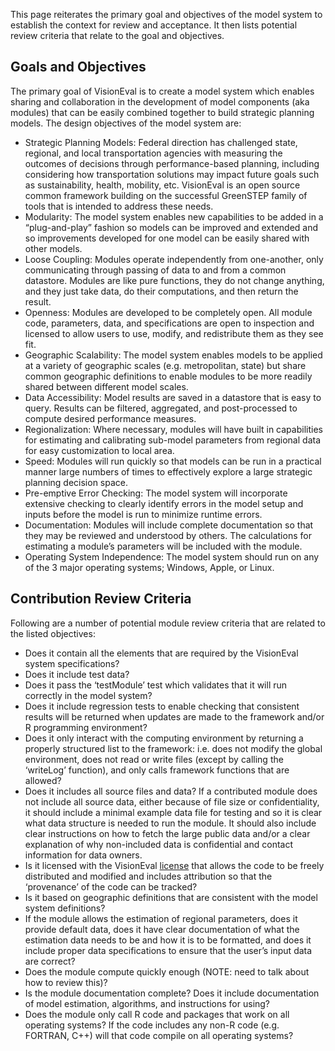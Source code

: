This page reiterates the primary goal and objectives of the model system to establish the context for review and acceptance. It then lists potential review criteria that relate to the goal and objectives.

## Goals and Objectives
The primary goal of VisionEval is to create a model system which enables sharing and collaboration in the development of model components (aka modules) that can be easily combined together to build strategic planning models. The design objectives of the model system are:
  - Strategic Planning Models: Federal direction has challenged state, regional, and local transportation agencies with measuring the outcomes of decisions through performance-based planning, including considering how transportation solutions may impact future goals such as sustainability, health, mobility, etc. VisionEval is an open source common framework building on the successful GreenSTEP family of tools that is intended to address these needs.
  - Modularity: The model system enables new capabilities to be added in a “plug-and-play” fashion so models can be improved and extended and so improvements developed for one model can be easily shared with other models.
  - Loose Coupling: Modules operate independently from one-another, only communicating through passing of data to and from a common datastore. Modules are like pure functions, they do not change anything, and they just take data, do their computations, and then return the result.
  - Openness: Modules are developed to be completely open. All module code, parameters, data, and specifications are open to inspection and licensed to allow users to use, modify, and redistribute them as they see fit.
  - Geographic Scalability: The model system enables models to be applied at a variety of geographic scales (e.g. metropolitan, state) but share common geographic definitions to enable modules to be more readily shared between different model scales.
  - Data Accessibility: Model results are saved in a datastore that is easy to query. Results can be filtered, aggregated, and post-processed to compute desired performance measures.
  - Regionalization: Where necessary, modules will have built in capabilities for estimating and calibrating sub-model parameters from regional data for easy customization to local area.
  - Speed: Modules will run quickly so that models can be run in a practical manner large numbers of times to effectively explore a large strategic planning decision space.
  - Pre-emptive Error Checking: The model system will incorporate extensive checking to clearly identify errors in the model setup and inputs before the model is run to minimize runtime errors.
  - Documentation: Modules will include complete documentation so that they may be reviewed and understood by others. The calculations for estimating a module’s parameters will be included with the module.
  - Operating System Independence: The model system should run on any of the 3 major operating systems; Windows, Apple, or Linux.

## Contribution Review Criteria
Following are a number of potential module review criteria that are related to the listed objectives:
  - Does it contain all the elements that are required by the VisionEval system specifications?
  - Does it include test data?
  - Does it pass the ‘testModule’ test which validates that it will run correctly in the model system?
  - Does it include regression tests to enable checking that consistent results will be returned when updates are made to the framework and/or R programming environment?
  - Does it only interact with the computing environment by returning a properly structured list to the framework: i.e. does not modify the global environment, does not read or write files (except by calling the ‘writeLog’ function), and only calls framework functions that are allowed?
  - Does it includes all source files and data?  If a contributed module does not include all source data, either because of file size or confidentiality, it should include a minimal example data file for testing and so it is clear what data structure is needed to run the module.  It should also include clear instructions on how to fetch the large public data and/or a clear explanation of why non-included data is confidential and contact information for data owners.
  - Is it licensed with the VisionEval [license](https://github.com/gregorbj/VisionEval/blob/master/LICENSE) that allows the code to be freely distributed and modified and includes attribution so that the ‘provenance’ of the code can be tracked?
  - Is it based on geographic definitions that are consistent with the model system definitions?
  - If the module allows the estimation of regional parameters, does it provide default data, does it have clear documentation of what the estimation data needs to be and how it is to be formatted, and does it include proper data specifications to ensure that the user’s input data are correct?
  - Does the module compute quickly enough (NOTE: need to talk about how to review this)?
  - Is the module documentation complete? Does it include documentation of model estimation, algorithms, and instructions for using?
  - Does the module only call R code and packages that work on all operating systems? If the code includes any non-R code (e.g. FORTRAN, C++) will that code compile on all operating systems?
